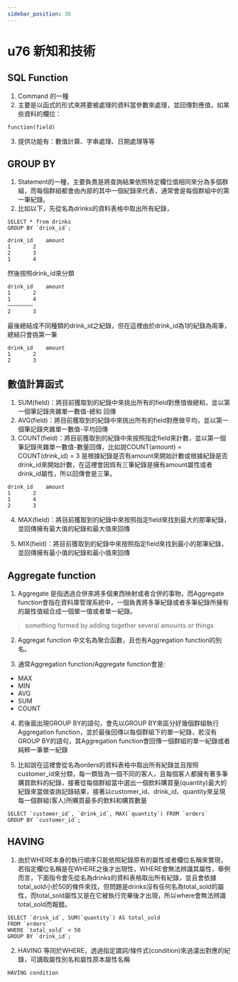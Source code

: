 ```yaml
---
sidebar_position: 36
---
```


# u76 新知和技術 

## SQL Function 
1. Command 的一種
2. 主要是以函式的形式來將要被處理的資料當參數來處理，並回傳對應值，如某些資料的欄位：
```
function(field)
```
3. 提供功能有：數值計算、字串處理、日期處理等等



## GROUP BY
1. Statement的一種，主要負責是將查詢結果依照特定欄位值相同來分為多個群組，而每個群組都會由內部的其中一個紀錄來代表，通常會是每個群組中的第一筆紀錄。
2. 比如以下，先從名為drinks的資料表格中取出所有紀錄，

```
SELECT * from drinks 
GROUP BY `drink_id`;

drink_id 	amount
1		2
2		3
1		4
```

然後按照drink_id來分類

```
drink_id 	amount
1		2
1		4
————————
2		3
```

最後總結成不同種類的drink_id之紀錄，但在這裡由於drink_id為1的紀錄為兩筆，總結只會挑第一筆

```
drink_id 	amount
1		2
2		3
```

## 數值計算函式
1. SUM(field)：將目前獲取到的紀錄中來挑出所有的field對應值做總和，並以第一個筆記錄夾雜單一數值-總和 回傳
2. AVG(field)：將目前獲取到的紀錄中來挑出所有的field對應做平均，並以第一個筆記錄夾雜單一數值-平均回傳
3. COUNT(field)：將目前獲取到的紀錄中來按照指定field來計數，並以第一個筆記錄夾雜單一數值-數量回傳，比如說COUNT(amount) = COUNT(drink_id) = 3 是根據紀錄是否有amount來開始計數或根據紀錄是否drink_id來開始計數，在這裡會因爲有三筆紀錄是擁有amount屬性或者drink_id屬性，所以回傳會是三筆。

```
drink_id 	amount
1		2
1		4
2		3
```

4. MAX(field)：將目前獲取到的紀錄中來按照指定field來找到最大的那筆紀錄，並回傳擁有最大值的紀錄和最大值來回傳

5. MIX(field)：將目前獲取到的紀錄中來按照指定field來找到最小的那筆紀錄，並回傳擁有最小值的紀錄和最小值來回傳



## Aggregate function
1. Aggregate 是指透過合併來將多個東西映射或者合併的事物，而Aggregate function會指在資料庫管理系統中，一個負責將多筆紀錄或者多筆紀錄所擁有的屬性值組合成一個單一值或者單一紀錄。
> something formed by adding together several amounts or things
2. Aggregat function 中文名為聚合函數，且也有Aggregation function的別名。

3. 通常Aggregation function/Aggregate function會是:
  - MAX
  - MIN
  - AVG
  - SUM
  - COUNT
4. 若後面出現GROUP BY的語句，會先以GROUP BY來區分好幾個群組執行Aggregation function，並於最後回傳以每個群組下的單一紀錄，若沒有GROUP BY的語句，其Aggregation function會回傳一個群組的單一紀錄或者純粹一筆單一紀錄

5. 比如說在這裡會從名為orders的資料表格中取出所有紀錄並且按照customer_id來分類，每一類皆為一個不同的客人，且每個客人都擁有著多筆購買飲料的紀錄，接著從每個群組當中選出一個飲料購買量(quantity)最大的紀錄來當做查詢記錄結果，接著以customer_id、drink_id、quantity來呈現每一個群組(客人)所購買最多的飲料和購買數量

```
SELECT `customer_id`, `drink_id`, MAX(`quantity`) FROM `orders` 
GROUP BY `customer_id`; 
```

## HAVING
1. 由於WHERE本身的執行順序只能依照紀錄原有的屬性或者欄位名稱來實現，若指定欄位名稱是在WHERE之後才出現性，WHERE會無法辨識其屬性，舉例而言，下面指令會先從名為drinks的資料表格取出所有紀錄，並且會依據total_sold小於50的條件來找，但問題是drinks沒有任何名為total_sold的屬性，而total_sold屬性又是在它被執行完畢後才出現，所以where會無法辨識total_sold而報錯。

```
SELECT `drink_id`, SUM(`quantity`) AS total_sold
FROM `orders`
WHERE `total_sold` < 50
GROUP BY `drink_id`;
```

2. HAVING 等同於WHERE，透過指定謂詞/條件式(condition)來過濾出對應的紀錄，可讀取屬性別名和屬性原本屬性名稱
```
HAVING condition
```
